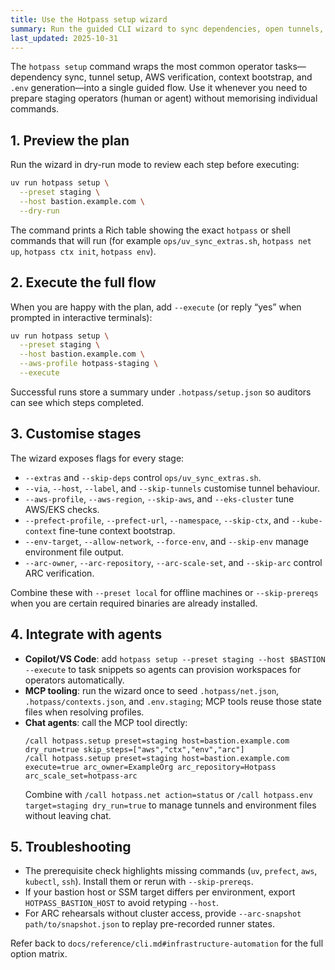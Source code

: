 ```yaml
---
title: Use the Hotpass setup wizard
summary: Run the guided CLI wizard to sync dependencies, open tunnels, configure contexts, and emit environment files in one pass.
last_updated: 2025-10-31
---
```


The `hotpass setup` command wraps the most common operator tasks—dependency sync, tunnel
setup, AWS verification, context bootstrap, and `.env` generation—into a single guided flow.
Use it whenever you need to prepare staging operators (human or agent) without memorising
individual commands.

## 1. Preview the plan

Run the wizard in dry-run mode to review each step before executing:

```bash
uv run hotpass setup \
  --preset staging \
  --host bastion.example.com \
  --dry-run
```

The command prints a Rich table showing the exact `hotpass` or shell commands that will
run (for example `ops/uv_sync_extras.sh`, `hotpass net up`, `hotpass ctx init`, `hotpass env`).

## 2. Execute the full flow

When you are happy with the plan, add `--execute` (or reply “yes” when prompted in
interactive terminals):

```bash
uv run hotpass setup \
  --preset staging \
  --host bastion.example.com \
  --aws-profile hotpass-staging \
  --execute
```

Successful runs store a summary under `.hotpass/setup.json` so auditors can see which
steps completed.

## 3. Customise stages

The wizard exposes flags for every stage:

- `--extras` and `--skip-deps` control `ops/uv_sync_extras.sh`.
- `--via`, `--host`, `--label`, and `--skip-tunnels` customise tunnel behaviour.
- `--aws-profile`, `--aws-region`, `--skip-aws`, and `--eks-cluster` tune AWS/EKS checks.
- `--prefect-profile`, `--prefect-url`, `--namespace`, `--skip-ctx`, and `--kube-context`
  fine-tune context bootstrap.
- `--env-target`, `--allow-network`, `--force-env`, and `--skip-env` manage environment file output.
- `--arc-owner`, `--arc-repository`, `--arc-scale-set`, and `--skip-arc` control ARC verification.

Combine these with `--preset local` for offline machines or `--skip-prereqs`
when you are certain required binaries are already installed.

## 4. Integrate with agents

- **Copilot/VS Code**: add `hotpass setup --preset staging --host $BASTION --execute`
  to task snippets so agents can provision workspaces for operators automatically.
- **MCP tooling**: run the wizard once to seed `.hotpass/net.json`, `.hotpass/contexts.json`,
  and `.env.staging`; MCP tools reuse those state files when resolving profiles.
- **Chat agents**: call the MCP tool directly:
  ```
  /call hotpass.setup preset=staging host=bastion.example.com dry_run=true skip_steps=["aws","ctx","env","arc"]
  /call hotpass.setup preset=staging host=bastion.example.com execute=true arc_owner=ExampleOrg arc_repository=Hotpass arc_scale_set=hotpass-arc
  ```
  Combine with `/call hotpass.net action=status` or `/call hotpass.env target=staging dry_run=true`
  to manage tunnels and environment files without leaving chat.

## 5. Troubleshooting

- The prerequisite check highlights missing commands (`uv`, `prefect`, `aws`, `kubectl`, `ssh`).
  Install them or rerun with `--skip-prereqs`.
- If your bastion host or SSM target differs per environment, export
  `HOTPASS_BASTION_HOST` to avoid retyping `--host`.
- For ARC rehearsals without cluster access, provide `--arc-snapshot path/to/snapshot.json`
  to replay pre-recorded runner states.

Refer back to `docs/reference/cli.md#infrastructure-automation` for the full option matrix.
